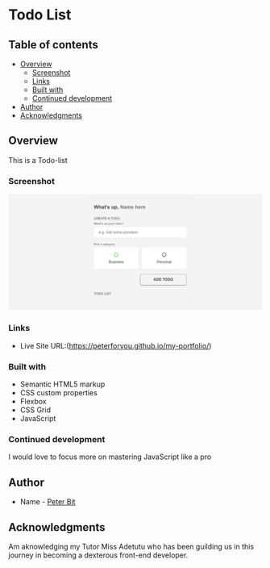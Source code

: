 # Todo List

## Table of contents

- [Overview](#overview)
  - [Screenshot](#screenshot)
  - [Links](#links)
  - [Built with](#built-with)
  - [Continued development](#continued-development)
- [Author](#author)
- [Acknowledgments](#acknowledgments)


## Overview
This is a Todo-list

### Screenshot

![](./Annotation%202022-09-14%20083108.png)

### Links

- Live Site URL:(https://peterforyou.github.io/my-portfolio/)

### Built with

- Semantic HTML5 markup
- CSS custom properties
- Flexbox
- CSS Grid
- JavaScript

### Continued development    

I would love to focus more on mastering JavaScript like a pro

## Author

- Name - [Peter Bit](https://www.twitter.com/Peterbyte2)

## Acknowledgments

Am aknowledging my Tutor Miss Adetutu who has been guilding us in this journey in becoming a dexterous front-end developer.